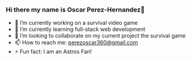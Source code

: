 ### Hi there my name is Oscar Perez-Hernandez👋

- 🔭 I’m currently working on a survival video game
- 🌱 I’m currently learning full-stack web development
- 👯 I’m looking to collaborate on my current project the survival game
- 📫 How to reach me: perezoscar360@gmail.com
- ⚡ Fun fact: I am an Astros Fan!
